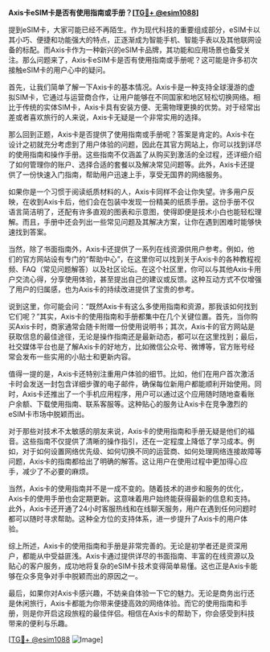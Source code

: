 **Axis卡eSIM卡是否有使用指南或手册？[[TG💪+ @esim1088](https://t.me/s/esim1088)]**

提到eSIM卡，大家可能已经不再陌生。作为现代科技的重要组成部分，eSIM卡以其小巧、便捷和功能强大的特点，正逐渐成为智能手机、智能手表以及其他联网设备的标配。而Axis卡作为一种新兴的eSIM卡品牌，其功能和应用场景也备受关注。那么问题来了，Axis卡eSIM卡是否有使用指南或手册呢？这可能是许多初次接触eSIM卡的用户心中的疑问。

首先，让我们简单了解一下Axis卡的基本情况。Axis卡是一种支持全球漫游的虚拟SIM卡，它通过与运营商合作，让用户能够在不同国家和地区轻松切换网络。相比于传统的实体SIM卡，Axis卡具有安装方便、无需物理更换的优势。对于经常出差或者喜欢旅行的人来说，Axis卡无疑是一个非常实用的选择。

那么回到正题，Axis卡是否提供了使用指南或手册呢？答案是肯定的。Axis卡在设计之初就充分考虑到了用户体验的问题，因此在其官方网站上，你可以找到详尽的使用指南和操作手册。这些指南不仅涵盖了从购买到激活的全过程，还详细介绍了如何管理你的账户、选择合适的套餐以及解决常见问题等。此外，Axis卡还提供了一份快速入门指南，帮助用户迅速上手，享受无国界的网络服务。

如果你是一个习惯于阅读纸质材料的人，Axis卡同样不会让你失望。许多用户反映，在收到Axis卡后，他们会在包装中发现一份精美的纸质手册。这份手册不仅语言简洁明了，还配有许多直观的图表和示意图，使得即便是技术小白也能轻松理解。而且，手册中还会列出一些常见问题及其解决方案，让你在遇到困难时能够快速找到答案。

当然，除了书面指南外，Axis卡还提供了一系列在线资源供用户参考。例如，他们的官方网站设有专门的“帮助中心”，在这里你可以找到关于Axis卡的各种教程视频、FAQ（常见问题解答）以及社区论坛。在这个社区里，你可以与其他Axis卡用户交流心得，分享使用体验，甚至提出自己的建议或反馈。这种互动方式不仅增强了用户的归属感，也为Axis卡的持续改进提供了宝贵的参考。

说到这里，你可能会问：“既然Axis卡有这么多使用指南和资源，那我该如何找到它们呢？”其实，Axis卡的使用指南和手册都集中在几个关键位置。首先，当你购买Axis卡时，商家通常会随卡附赠一份使用说明书；其次，Axis卡的官方网站是获取信息的最佳途径，无论是操作指南还是最新动态，都可以在这里找到；最后，社交媒体平台也是了解Axis卡的好地方，比如微信公众号、微博等，官方账号经常会发布一些实用的小贴士和更新内容。

值得一提的是，Axis卡还特别注重用户体验的细节。比如，他们在用户首次激活卡时会发送一封包含详细步骤的电子邮件，确保每位新用户都能顺利开始使用。同时，Axis卡还推出了一个手机应用程序，用户可以通过这个应用随时随地查看账户余额、下载使用指南、联系客服等。这种贴心的服务让Axis卡在竞争激烈的eSIM卡市场中脱颖而出。

对于那些对技术不太敏感的朋友来说，Axis卡的使用指南和手册无疑是他们的福音。这些指南不仅提供了清晰的操作指引，还在一定程度上降低了学习成本。例如，对于如何设置网络优先级、如何切换不同的运营商、如何处理网络连接故障等问题，Axis卡的指南都给出了明确的解答。这让用户在使用过程中更加得心应手，减少了不必要的麻烦。

当然，Axis卡的使用指南并不是一成不变的。随着技术的进步和服务的优化，Axis卡的使用手册也会定期更新。这意味着用户始终能获得最新的信息和支持。此外，Axis卡还开通了24小时客服热线和在线聊天服务，用户在遇到任何问题时都可以随时寻求帮助。这种全方位的支持体系，进一步提升了Axis卡的用户体验。

综上所述，Axis卡的使用指南和手册是非常完善的。无论是初学者还是资深用户，都能从中受益匪浅。Axis卡通过提供详尽的书面指南、丰富的在线资源以及贴心的客户服务，成功地将复杂的eSIM卡技术变得简单易懂。这也正是Axis卡能够在众多竞争对手中脱颖而出的原因之一。

最后，如果你对Axis卡感兴趣，不妨亲自体验一下它的魅力。无论是商务出行还是休闲旅行，Axis卡都能为你带来便捷高效的网络体验。而它的使用指南和手册，则是你开启这段旅程的最佳伴侣。相信在Axis卡的帮助下，你会感受到科技带来的便利与乐趣。

[[TG💪+ @esim1088](https://t.me/s/esim1088) ![Image](https://i.postimg.cc/4NQfJmqS/Snipaste-2025-05-13-00-14-12.png)]